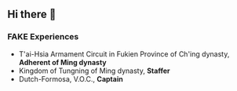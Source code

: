 ## Hi there 👋
### FAKE Experiences

- T'ai-Hsia Armament Circuit in Fukien Province of Ch'ing dynasty, **Adherent of Ming dynasty**
- Kingdom of Tungning of Ming dynasty, **Staffer**
- Dutch-Formosa, V.O.C., **Captain**

<!--
**unsioer/unsioer** is a ✨ _special_ ✨ repository because its `README.md` (this file) appears on your GitHub profile.

Here are some ideas to get you started:

- 🔭 I’m currently working on ...
- 🌱 I’m currently learning ...
- 👯 I’m looking to collaborate on ...
- 🤔 I’m looking for help with ...
- 💬 Ask me about ...
- 📫 How to reach me: ...
- 😄 Pronouns: ...
- ⚡ Fun fact: ...
-->
